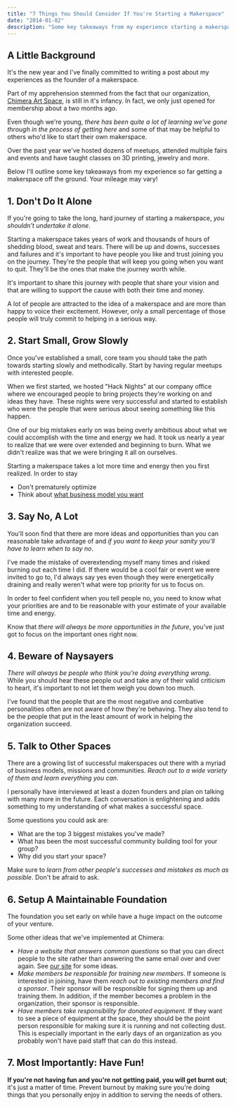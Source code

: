 ```yaml
---
title: "7 Things You Should Consider If You're Starting a Makerspace"
date: "2014-01-02"
description: "Some key takeaways from my experience starting a makerspace in my hometown."
---
```



## A Little Background

It's the new year and I've finally committed to writing a post about my experiences as the founder of a makerspace.

Part of my apprehension stemmed from the fact that our organization, [Chimera Art Space][chimera], is still in it's infancy. In fact, we only just opened for membership about a two months ago.

Even though we're young, *there has been quite a lot of learning we've gone through in the process of getting here* and some of that may be helpful to others who'd like to start their own makerspace.

Over the past year we've hosted dozens of meetups, attended multiple fairs and events and have taught classes on 3D printing, jewelry and more.

Below I'll outline some key takeaways from my experience so far getting a makerspace off the ground. Your mileage may vary!


## 1. Don't Do It Alone

If you're going to take the long, hard journey of starting a makerspace, *you shouldn't undertake it alone*. 

Starting a makerspace takes years of work and thousands of hours of shedding blood, sweat and tears. There will be up and downs, successes and failures and it's important to have people you like and trust joining you on the journey. They're the people that will keep you going when you want to quit. They'll be the ones that make the journey worth while.

It's important to share this journey with people that share your vision and that are willing to support the cause with both their time and money. 

A lot of people are attracted to the idea of a makerspace and are more than happy to voice their excitement. However, only a small percentage of those people will truly commit to helping in a serious way.


## 2. Start Small, Grow Slowly

Once you've established a small, core team you should take the path towards starting slowly and methodically. Start by having regular meetups with interested people.

When we first started, we hosted "Hack Nights" at our company office where we encouraged people to bring projects they're working on and ideas they have. These nights were very successful and started to establish who were the people that were serious about seeing something like this happen.

One of our big mistakes early on was being overly ambitious about what we could accomplish with the time and energy we had. It took us nearly a year to realize that we were over extended and beginning to burn. What we didn't realize was that we were bringing it all on ourselves. 

Starting a makerspace takes a lot more time and energy then you first realized. In order to stay 

- Don't prematurely optimize
- Think about [what business model you want](http://contextly.com/redirect/?id=nwY3K0A2CV:337586:247:)


## 3. Say No, A Lot

You'll soon find that there are more ideas and opportunities than you can reasonable take advantage of and *if you want to keep your sanity you'll have to learn when to say no*.

I've made the mistake of overextending myself many times and risked burning out each time I did. If there would be a cool fair or event we were invited to go to, I'd always say yes even though they were energetically draining and really weren't what were top priority for us to focus on.

In order to feel confident when you tell people no, you need to know what your priorities are and to be reasonable with your estimate of your available time and energy. 

Know that *there will always be more opportunities in the future*, you've just got to focus on the important ones right now.


## 4. Beware of Naysayers

*There will always be people who think you're doing everything wrong*. While you should hear these people out and take any of their valid criticism to heart, it's important to not let them weigh you down too much. 

I've found that the people that are the most negative and combative personalities often are not aware of how they're behaving. They also tend to be the people that put in the least amount of work in helping the organization succeed. 


## 5. Talk to Other Spaces

There are a growing list of successful makerspaces out there with a myriad of business models, missions and communities. *Reach out to a wide variety of them and learn everything you can*.

I personally have interviewed at least a dozen founders and plan on talking with many more in the future. Each conversation is enlightening and adds something to my understanding of what makes a successful space.

Some questions you could ask are:

- What are the top 3 biggest mistakes you've made?
- What has been the most successful community building tool for your group?
- Why did you start your space?

Make sure to *learn from other people's successes and mistakes as much as possible*. Don't be afraid to ask.

## 6. Setup A Maintainable Foundation

The foundation you set early on while have a huge impact on the outcome of your venture.

Some other ideas that we've implemented at Chimera:

- *Have a website that answers common questions* so that you can direct people to the site rather than answering the same email over and over again. See [our site][chimera] for some ideas. 
- *Make members be responsible for training new members*. If someone is interested in joining, have them *reach out to existing members and find a sponsor*. Their sponsor will be responsible for signing them up and training them. In addition, if the member becomes a problem in the organization, their sponsor is responsible.
- *Have members take responsibility for donated equipment*. If they want to see a piece of equipment at the space, they should be the point person responsible for making sure it is running and not collecting dust. This is especially important in the early days of an organization as you probably won't have paid staff that can do this instead.


## 7. Most Importantly: Have Fun!

**If you're not having fun and you're not getting paid, you will get burnt out**; it's just a matter of time. Prevent burnout by making sure you're doing things that you personally enjoy in addition to serving the needs of others. 


[chimera]: http://chimeraarts.org

